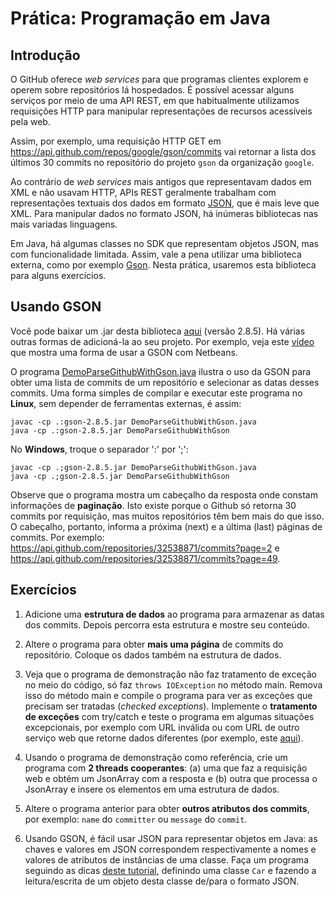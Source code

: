 # Prática: Programação em Java



## Introdução

O GitHub oferece *web services* para que programas clientes explorem e operem sobre repositórios lá hospedados. É possível acessar alguns serviços por meio de uma API REST, em que habitualmente utilizamos requisições HTTP para manipular representações de recursos acessíveis pela web.

Assim, por exemplo, uma requisição HTTP GET em https://api.github.com/repos/google/gson/commits vai retornar a lista dos últimos 30 commits no repositório do projeto `gson` da organização `google`.

Ao contrário de *web services* mais antigos que representavam dados em XML e não usavam HTTP, APIs REST geralmente trabalham com representações textuais dos dados em formato [JSON](https://www.json.org/), que é mais leve que XML. Para manipular dados no formato JSON, há inúmeras bibliotecas nas mais variadas linguagens. 

Em Java, há algumas classes no SDK que representam objetos JSON, mas com funcionalidade limitada. Assim, vale a pena utilizar uma biblioteca externa, como por exemplo [Gson](https://github.com/google/gson). Nesta prática, usaremos esta biblioteca para alguns exercícios.

## Usando GSON

Você pode baixar um .jar desta biblioteca [aqui](https://search.maven.org/remotecontent?filepath=com/google/code/gson/gson/2.8.5/gson-2.8.5.jar) (versão 2.8.5). Há várias outras formas de adicioná-la ao seu projeto. Por exemplo, veja este [vídeo](https://www.youtube.com/watch?v=sYDl720USow) que mostra uma forma de usar a GSON com Netbeans.

O programa [DemoParseGithubWithGson.java](DemoParseGithubWithGson.java) ilustra o uso da GSON para obter uma lista de commits de um repositório e selecionar as datas desses commits. Uma forma simples de compilar e executar este programa no **Linux**, sem depender de ferramentas externas, é assim:
```
javac -cp .:gson-2.8.5.jar DemoParseGithubWithGson.java
java -cp .:gson-2.8.5.jar DemoParseGithubWithGson
```
No **Windows**, troque o separador ':' por ';':
```
javac -cp .;gson-2.8.5.jar DemoParseGithubWithGson.java
java -cp .;gson-2.8.5.jar DemoParseGithubWithGson
```

Observe que o programa mostra um cabeçalho da resposta onde constam informações de **paginação**. Isto existe porque o Github só retorna 30 commits por requisição, mas muitos repositórios têm bem mais do que isso. O cabeçalho, portanto, informa a próxima (next) e a última (last) páginas de commits. Por exemplo: https://api.github.com/repositories/32538871/commits?page=2 e https://api.github.com/repositories/32538871/commits?page=49.

## Exercícios

1. Adicione uma **estrutura de dados** ao programa para armazenar as datas dos commits. Depois percorra esta estrutura e mostre seu conteúdo.

2. Altere o programa para obter **mais uma página** de commits do repositório. Coloque os dados também na estrutura de dados.

3. Veja que o programa de demonstração não faz tratamento de exceção no meio do código, só faz `throws IOException` no método main. Remova isso do método main e compile o programa para ver as exceções que precisam ser tratadas (*checked exceptions*). Implemente o **tratamento de exceções** com try/catch e teste o programa em algumas situações excepcionais, por exemplo com URL inválida ou com URL de outro serviço web que retorne dados diferentes (por exemplo, este [aqui](https://api.chucknorris.io/jokes/random)).

4. Usando o programa de demonstração como referência, crie um programa com **2 threads cooperantes**: (a) uma que faz a requisição web e obtém um JsonArray com a resposta e (b) outra que processa o JsonArray e insere os elementos em uma estrutura de dados. 

5. Altere o programa anterior para obter **outros atributos dos commits**, por exemplo: `name` do `committer` ou `message` do `commit`.

6. Usando GSON, é fácil usar JSON para representar objetos em Java: as chaves e valores em JSON correspondem respectivamente a nomes e valores de atributos de instâncias de uma classe. Faça um programa seguindo as dicas [deste tutorial](http://tutorials.jenkov.com/java-json/gson.html#parsing-json-into-java-objects), definindo uma classe `Car` e fazendo a leitura/escrita de um objeto desta classe de/para o formato JSON.


